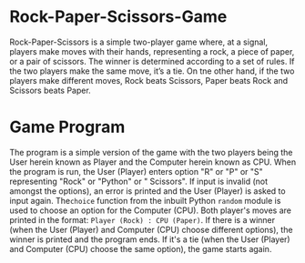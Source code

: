 # Rock-Paper-Scissors-Game

Rock-Paper-Scissors is a simple two-player game where, at a signal, players make moves with their hands, representing a rock, a piece of paper, or a pair of scissors.
The winner is determined according to a set of rules. If the two players make the same move, it’s a tie. On tne other hand, if the two players make different moves, Rock beats Scissors, Paper beats Rock and Scissors beats Paper.

# Game Program

The program is a simple version of the game with the two players being the User herein known as Player and the Computer herein known as CPU.
When the program is run, the User (Player) enters option "R" or "P" or "S" representing "Rock" or "Python" or " Scissors". If input is invalid (not amongst the options), an error is printed and the User (Player) is asked to input again.
The`choice` function from the inbuilt Python `random` module is used to choose an option for the Computer (CPU). Both player's moves are printed in the format: `Player (Rock) : CPU (Paper)`.
If there is a winner (when the User (Player) and Computer (CPU) choose different options), the winner is printed and the program ends. If it's a tie (when the User (Player) and Computer (CPU) choose the same option), the game starts again.
